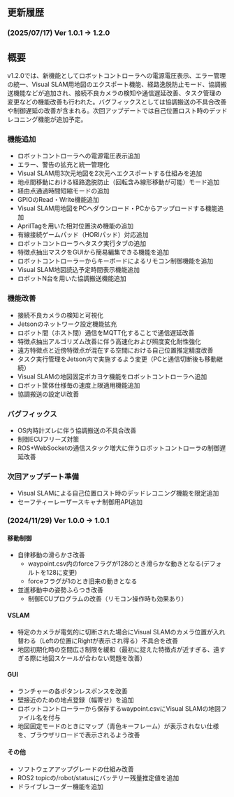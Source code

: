 ## 更新履歴

### (2025/07/17) Ver 1.0.1 -> 1.2.0

 ## 概要
v1.2.0では、新機能としてロボットコントローラへの電源電圧表示、エラー管理の統一、Visual SLAM用地図のエクスポート機能、経路逸脱防止モード、協調搬送機能などが追加され、接続不良カメラの検知や通信遅延改善、タスク管理の変更などの機能改善も行われた。バグフィックスとしては協調搬送の不具合改善や制御遅延の改善が含まれる。次回アップデートでは自己位置ロスト時のデッドレコニング機能が追加予定。

### 機能追加

- ロボットコントローラへの電源電圧表示追加
- エラー、警告の拡充と統一管理化
- Visual SLAM用3次元地図を2次元へエクスポートする仕組みを追加
- 地点間移動における経路逸脱防止（回転含み線形移動が可能）モード追加
- 経由点通過時間短縮モードの追加
- GPIOのRead・Write機能追加
- Visual SLAM用地図をPCへダウンロード・PCからアップロードする機能追加
- AprilTagを用いた相対位置決め機能の追加
- 有線接続ゲームパッド（HORIパッド）対応追加
- ロボットコントローラへタスク実行タブの追加
- 特徴点抽出マスクをGUIから簡易編集できる機能を追加
- ロボットコントローラーからキーボードによるリモコン制御機能を追加
- Visual SLAM地図読込予定時間表示機能追加
- ロボットN台を用いた協調搬送機能追加

### 機能改善

- 接続不良カメラの検知と可視化
- Jetsonのネットワーク設定機能拡充
- ロボット間（ホスト間）通信をMQTT化することで通信遅延改善
- 特徴点抽出アルゴリズム改善に伴う高速化および照度変化耐性強化
- 遠方特徴点と近傍特徴点が混在する空間における自己位置推定精度改善
- タスク実行管理をJetson内で実施するよう変更（PCと通信切断後も移動継続）
- Visual SLAMの地図固定ポカヨケ機能をロボットコントローラへ追加
- ロボット筐体仕様毎の速度上限適用機能追加
- 協調搬送の設定UI改善

### バグフィックス

- OS内時計ズレに伴う協調搬送の不具合改善
- 制御ECUフリーズ対策
- ROS+WebSocketの通信スタック増大に伴うロボットコントローラの制御遅延改善

### 次回アップデート準備

- Visual SLAMによる自己位置ロスト時のデッドレコニング機能を限定追加
- セーフティーレーザースキャナ制御用API追加

### (2024/11/29) Ver 1.0.0 -> 1.0.1

#### 移動制御
- 自律移動の滑らかさ改善
    - waypoint.csv内のforceフラグが128のとき滑らかな動きとなる(デフォルトを128に変更)
    - forceフラグが1のとき旧来の動きとなる
- 並進移動中の姿勢ふらつき改善
    - 制御ECUプログラムの改善（リモコン操作時も効果あり）

#### VSLAM
- 特定のカメラが電気的に切断された場合にVisual SLAMのカメラ位置が入れ替わる（Leftの位置にRightが表示され得る）不具合を改善
- 地図初期化時の空間広さ制限を緩和（最初に捉えた特徴点が近すぎる、遠すぎる際に地図スケールが合わない問題を改善）

#### GUI
- ランチャーの各ボタンレスポンスを改善
- 壁接近のための地点登録（幅寄せ）を追加
- ロボットコントローラーから保存するwaypoint.csvにVisual SLAMの地図ファイル名を付与
- 地図固定モードのときにマップ（青色キーフレーム）が表示されない仕様を、ブラウザリロードで表示されるよう改善

#### その他
- ソフトウェアアップグレードの仕組み改善
- ROS2 topicの/robot/statusにバッテリー残量推定値を追加
- ドライブレコーダー機能を追加
